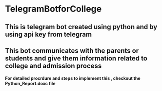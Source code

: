 # TelegramBotforCollege
## This is telegram bot created using python and by using api key from telegram
## This bot communicates with the parents or students and give them information related to college and admission process

#### For detailed procrdure and steps to implement this , checkout the Python_Report.doxc file   
